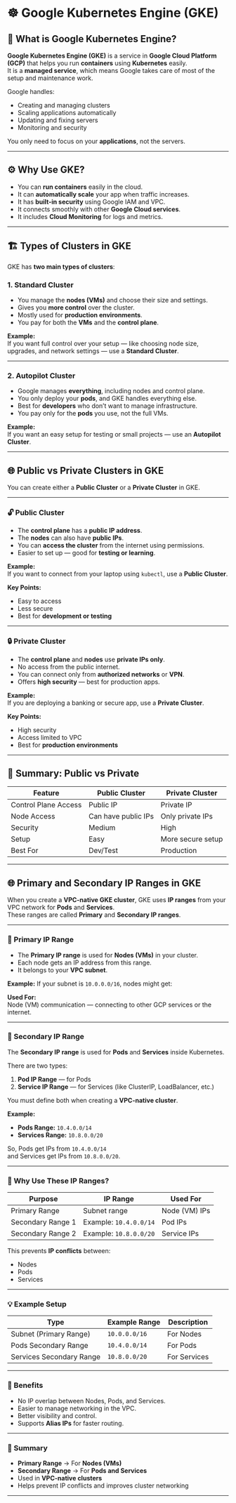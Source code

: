 # ☸️ Google Kubernetes Engine (GKE)

## 🧠 What is Google Kubernetes Engine?

**Google Kubernetes Engine (GKE)** is a service in **Google Cloud Platform (GCP)** that helps you run **containers** using **Kubernetes** easily.  
It is a **managed service**, which means Google takes care of most of the setup and maintenance work.

Google handles:
- Creating and managing clusters  
- Scaling applications automatically  
- Updating and fixing servers  
- Monitoring and security  

You only need to focus on your **applications**, not the servers.

---

## ⚙️ Why Use GKE?

- You can **run containers** easily in the cloud.  
- It can **automatically scale** your app when traffic increases.  
- It has **built-in security** using Google IAM and VPC.  
- It connects smoothly with other **Google Cloud services**.  
- It includes **Cloud Monitoring** for logs and metrics.  

---

## 🏗️ Types of Clusters in GKE

GKE has **two main types of clusters**:

### 1. Standard Cluster
- You manage the **nodes (VMs)** and choose their size and settings.  
- Gives you **more control** over the cluster.  
- Mostly used for **production environments**.  
- You pay for both the **VMs** and the **control plane**.

**Example:**  
If you want full control over your setup — like choosing node size, upgrades, and network settings — use a **Standard Cluster**.

---

### 2. Autopilot Cluster
- Google manages **everything**, including nodes and control plane.  
- You only deploy your **pods**, and GKE handles everything else.  
- Best for **developers** who don’t want to manage infrastructure.  
- You pay only for the **pods** you use, not the full VMs.

**Example:**  
If you want an easy setup for testing or small projects — use an **Autopilot Cluster**.

---

## 🌐 Public vs Private Clusters in GKE

You can create either a **Public Cluster** or a **Private Cluster** in GKE.

---

### 🔓 Public Cluster
- The **control plane** has a **public IP address**.  
- The **nodes** can also have **public IPs**.  
- You can **access the cluster** from the internet using permissions.  
- Easier to set up — good for **testing or learning**.

**Example:**  
If you want to connect from your laptop using `kubectl`, use a **Public Cluster**.

**Key Points:**
- Easy to access  
- Less secure  
- Best for **development or testing**

---

### 🔒 Private Cluster
- The **control plane** and **nodes** use **private IPs only**.  
- No access from the public internet.  
- You can connect only from **authorized networks** or **VPN**.  
- Offers **high security** — best for production apps.

**Example:**  
If you are deploying a banking or secure app, use a **Private Cluster**.

**Key Points:**
- High security  
- Access limited to VPC  
- Best for **production environments**

---

## 🧩 Summary: Public vs Private

| Feature | Public Cluster | Private Cluster |
|----------|----------------|-----------------|
| Control Plane Access | Public IP | Private IP |
| Node Access | Can have public IPs | Only private IPs |
| Security | Medium | High |
| Setup | Easy | More secure setup |
| Best For | Dev/Test | Production |

---

## 🌐 Primary and Secondary IP Ranges in GKE

When you create a **VPC-native GKE cluster**, GKE uses **IP ranges** from your VPC network for **Pods** and **Services**.  
These ranges are called **Primary** and **Secondary IP ranges**.

---

### 🩵 Primary IP Range
- The **Primary IP range** is used for **Nodes (VMs)** in your cluster.  
- Each node gets an IP address from this range.  
- It belongs to your **VPC subnet**.

**Example:**
If your subnet is `10.0.0.0/16`, nodes might get:


**Used For:**  
Node (VM) communication — connecting to other GCP services or the internet.

---

### 💙 Secondary IP Range
The **Secondary IP range** is used for **Pods** and **Services** inside Kubernetes.

There are two types:
1. **Pod IP Range** — for Pods  
2. **Service IP Range** — for Services (like ClusterIP, LoadBalancer, etc.)

You must define both when creating a **VPC-native cluster**.

**Example:**
- **Pods Range:** `10.4.0.0/14`  
- **Services Range:** `10.8.0.0/20`

So, Pods get IPs from `10.4.0.0/14`  
and Services get IPs from `10.8.0.0/20`.

---

### 🧩 Why Use These IP Ranges?

| Purpose | IP Range | Used For |
|----------|-----------|----------|
| Primary Range | Subnet range | Node (VM) IPs |
| Secondary Range 1 | Example: `10.4.0.0/14` | Pod IPs |
| Secondary Range 2 | Example: `10.8.0.0/20` | Service IPs |

This prevents **IP conflicts** between:
- Nodes  
- Pods  
- Services  

---

### 💡 Example Setup

| Type | Example Range | Description |
|------|----------------|-------------|
| Subnet (Primary Range) | `10.0.0.0/16` | For Nodes |
| Pods Secondary Range | `10.4.0.0/14` | For Pods |
| Services Secondary Range | `10.8.0.0/20` | For Services |

---

### 🔐 Benefits

- No IP overlap between Nodes, Pods, and Services.  
- Easier to manage networking in the VPC.  
- Better visibility and control.  
- Supports **Alias IPs** for faster routing.

---

### 🧠 Summary

- **Primary Range** → For **Nodes (VMs)**  
- **Secondary Range** → For **Pods and Services**  
- Used in **VPC-native clusters**  
- Helps prevent IP conflicts and improves cluster networking

---